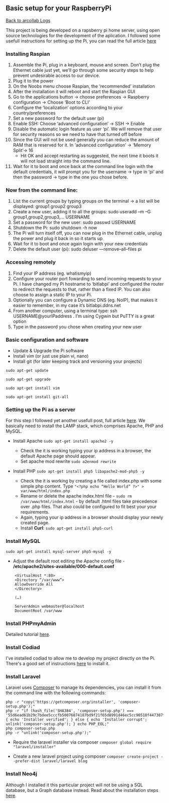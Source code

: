 ## Basic setup for your RaspberryPi

[Back to arcollab Logs](/README.md)

This project is being developed on a rapsberry pi home server, using open source technologies for the development of the aplication.
I followed some usefull instructions for setting up the Pi, you can read the full article [here](https://mattwilcox.net/web-development/setting-up-a-secure-home-web-server-with-raspberry-pi)

### Installing Raspian

1. Assemble the Pi, plug in a keyboard, mouse and screen. Don’t plug the Ethernet cable just yet, we’ll go through some security steps to help prevent undesirable access to our device.
2. Plug it to the power
3. On the Noobs menu choose Raspian, the ‘recommended’ installation
4. After the installation it will reboot and start the Raspian GUI
5. Go to the applications button -> choose preferences -> Raspberry configuration -> Choose ‘Boot to CLI’
6. Configure the ‘localization’ options according to your country/preferences
7. Set a new password for the default user (pi)
8. Enable SSH: Choose ‘advanced configuration’ -> SSH -> Enable
9. Disable the automatic login feature as user ‘pi’. We will remove that user for security reasons so we need to have that turned off before
10. Since the GUI will not be used generally you can reduce the amount of RAM that is reserved for it. In ‘advanced configuration’ -> ‘Memory Split’-> 16
	* Hit OK and accept restarting as suggested, the next time it boots it will not load straight into the command line.
11. Wait for it to boot and once back at the command line login with the default credentials, it will prompt you for the username -> type in ‘pi’ and then the password -> type in the one you chose before.

### Now from the command line:

1. List the current groups by typing groups on the terminal -> a list will be displayed: group1 group2 group3
2. Create a new user, adding it to all the groups: sudo useradd –m –G group1,group2,group3,… USERNAME
3. Set a password for the new user: sudo passwd USERNAME
4. Shutdown the Pi: sudo shutdown -h now
5. The Pi will turn itself off, you can now plug in the Ethernet cable, unplug the power and plug it back in so it starts up
6. Wait for it to boot and once again login with your new credentials
7. Delete the default user (pi): sudo deluser —remove–all–files pi

### Accessing remotely

1. Find your IP address (eg. whatismyip)
2. Configure your router port fowarding to send incoming requests to your Pi. I have changed my Pi hostname to ‘bitlabpi’ and configured the router to redirect the requests to that, rather than a fixed IP. You can also choose to assign a static IP to your Pi.
3. Optionally you can configure a Dynamic DNS (eg. NoIP), that makes it easier to remember, in my case it’s bitlabpi.ddns.net
4. From another computer, using a terminal type: ssh USERNAME@yourIPaddress . I’m using Cygwin but PuTTY is a great option
5. Type in the password you chose when creating your new user

### Basic configuration and software

* Update & Upgrade the Pi software 
* Install vim (or just use plain vi, nano) 
* Install git (for later keeping track and versioning your projects)

```
sudo apt-get update

sudo apt-get upgrade

sudo apt-get install vim

sudo apt-get install git-all
```

### Setting up the Pi as a server

For this step I followed yet another usefull post, full article [here](http://valentinvannay.com/2016/01/21/installation-of-a-web-server-and-laravel-5-on-a-raspberry-pi-2/).
We basically need to install the LAMP stack, which comprises Apache, PHP and MySQL.

* Install Apache 
`sudo apt-get install apache2 -y`

	* Check the it is working typing your ip address in a browser, the default Apache page should appear.
	* Set apache mod rewrite
	`sudo a2enmod rewrite`
 
* Install PHP
`sudo apt-get install php5 libapache2-mod-php5 -y`

	* Check the it is working by creating a file called index.php with some simple php content. Type `"<?php echo “Hello World” ?>" > var/www/html/index.php`
    * Rename or delete the apache index.html file - `sudo rm /var/www/html/index.html` - by default .html files take precedence over .php files. That also could be configured to fit best your your requirements.
    * Again, typing your ip address in a browser should display your newly created page.
    * Install **Curl**: `sudo apt-get install php5-curl`

### Install MySQL

`sudo apt-get install mysql-server php5-mysql -y`

* Adjust the default root editing the Apache config file - **/etc/apache2/sites-available/000-default.conf**

```
    <VirtualHost *:80>
    <Directory “/var/www”>
    AllowOverride All
    </Directory>

    (…)

    ServerAdmin webmaster@localhost
    DocumentRoot /var/www
```
     

### Install PHPmyAdmin

Detailed tutorial [here](https://www.digitalocean.com/community/tutorials/how-to-install-and-secure-phpmyadmin-on-ubuntu-12-04).


### Install Codiad

I've installed codiad to allow me to develop my project directly on the Pi. There's a good set of instructions [here](https://www.digitalocean.com/community/tutorials/how-to-install-and-configure-codiad-a-web-based-ide-on-an-ubuntu-vps) to install it.

### Install Laravel

Laravel uses [Composer](https://getcomposer.org/download/) to manage its dependencies, you can install it from the command line with the following commands:
```
php -r "copy('https://getcomposer.org/installer', 'composer-setup.php');"
php -r "if (hash_file('SHA384', 'composer-setup.php') === '55d6ead61b29c7bdee5cccfb50076874187bd9f21f65d8991d46ec5cc90518f447387fb9f76ebae1fbbacf329e583e30') { echo 'Installer verified'; } else { echo 'Installer corrupt'; unlink('composer-setup.php'); } echo PHP_EOL;"
php composer-setup.php
php -r "unlink('composer-setup.php');"
```

* Require the laravel installer via composer
`composer global require "laravel/installer"`

* Create a new laravel project using composer
`composer create-project --prefer-dist laravel/laravel blog`

### Install Neo4j

Although I installed it this particular project will not be using a SQL database, but a Graph database instead.
Read about the installation steps [here](https://neo4j.com/docs/operations-manual/current/installation/linux/debian/).

